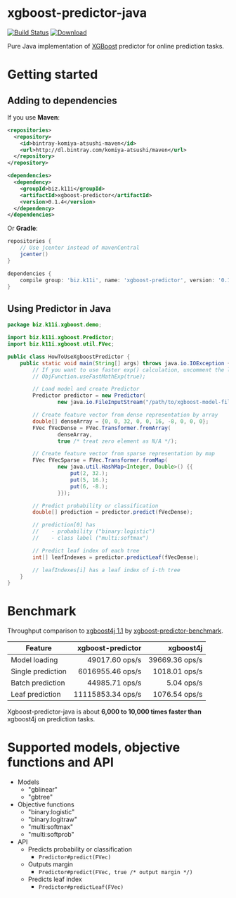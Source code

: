 xgboost-predictor-java
======================

[![Build Status](https://travis-ci.org/komiya-atsushi/xgboost-predictor-java.svg?branch=master)](https://travis-ci.org/komiya-atsushi/xgboost-predictor-java)
[![Download](https://api.bintray.com/packages/komiya-atsushi/maven/xgboost-predictor/images/download.svg) ](https://bintray.com/komiya-atsushi/maven/xgboost-predictor/_latestVersion)

Pure Java implementation of [XGBoost](https://github.com/dmlc/xgboost/) predictor for online prediction tasks.


# Getting started

## Adding to dependencies

If you use **Maven**:

```xml
<repositories>
  <repository>
    <id>bintray-komiya-atsushi-maven</id>
    <url>http://dl.bintray.com/komiya-atsushi/maven</url>
  </repository>
</repository>

<dependencies>
  <dependency>
    <groupId>biz.k11i</groupId>
    <artifactId>xgboost-predictor</artifactId>
    <version>0.1.4</version>
  </dependency>
</dependencies>
```

Or **Gradle**:

```groovy
repositories {
    // Use jcenter instead of mavenCentral
    jcenter()
}

dependencies {
    compile group: 'biz.k11i', name: 'xgboost-predictor', version: '0.1.4'
}
```

## Using Predictor in Java

```java
package biz.k11i.xgboost.demo;

import biz.k11i.xgboost.Predictor;
import biz.k11i.xgboost.util.FVec;

public class HowToUseXgboostPredictor {
    public static void main(String[] args) throws java.io.IOException {
        // If you want to use faster exp() calculation, uncomment the line below
        // ObjFunction.useFastMathExp(true);

        // Load model and create Predictor
        Predictor predictor = new Predictor(
                new java.io.FileInputStream("/path/to/xgboost-model-file"));

        // Create feature vector from dense representation by array
        double[] denseArray = {0, 0, 32, 0, 0, 16, -8, 0, 0, 0};
        FVec fVecDense = FVec.Transformer.fromArray(
                denseArray,
                true /* treat zero element as N/A */);

        // Create feature vector from sparse representation by map
        FVec fVecSparse = FVec.Transformer.fromMap(
                new java.util.HashMap<Integer, Double>() {{
                    put(2, 32.);
                    put(5, 16.);
                    put(6, -8.);
                }});

        // Predict probability or classification
        double[] prediction = predictor.predict(fVecDense);

        // prediction[0] has
        //    - probability ("binary:logistic")
        //    - class label ("multi:softmax")

        // Predict leaf index of each tree
        int[] leafIndexes = predictor.predictLeaf(fVecDense);

        // leafIndexes[i] has a leaf index of i-th tree
    }
}
```


# Benchmark

Throughput comparison to [xgboost4j 1.1](https://github.com/dmlc/xgboost/tree/master/java/xgboost4j) by [xgboost-predictor-benchmark](https://github.com/komiya-atsushi/xgboost-predictor-benchmark).

| Feature           | xgboost-predictor | xgboost4j      |
| ----------------- | ----------------: | -------------: |
| Model loading     |    49017.60 ops/s | 39669.36 ops/s |
| Single prediction |  6016955.46 ops/s |  1018.01 ops/s |
| Batch prediction  |    44985.71 ops/s |     5.04 ops/s |
| Leaf prediction   | 11115853.34 ops/s |  1076.54 ops/s |

Xgboost-predictor-java is about **6,000 to 10,000 times faster than** xgboost4j on prediction tasks.


# Supported models, objective functions and API

- Models
    - "gblinear"
    - "gbtree"
- Objective functions
    - "binary:logistic"
    - "binary:logitraw"
    - "multi:softmax"
    - "multi:softprob"
- API
    - Predicts probability or classification
        - `Predictor#predict(FVec)`
    - Outputs margin
        - `Predictor#predict(FVec, true /* output margin */)`
    - Predicts leaf index
        - `Predictor#predictLeaf(FVec)`
